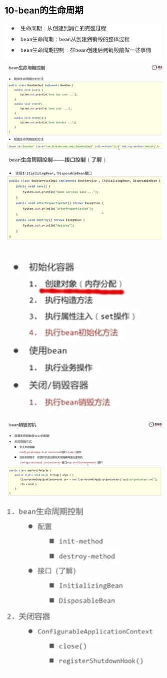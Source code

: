 # 10-bean的生命周期

![](/img/20230502170310.png)

![](/img/20230502171127.png)

![](/img/20230502171148.png)

![](/img/20230502171159.png)

![](/img/20230502171307.png)

![](/img/20230502171322.png)